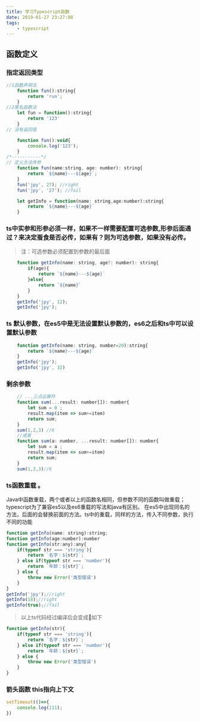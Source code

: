 ```yaml
---
title: 学习Typescript函数
date: 2019-01-27 23:27:08
tags:
    - typescript
---
```


## 函数定义 

### 指定返回类型
```js
//1函数声明法
    function fun():string{
        return 'run';
    }
//2匿名函数法
    let fun = function():string{
        return '123'
    }
// 没有返回值

    function fun():void{
        console.log('123');
    }
/*-----------*/
// 定义方法传参
    function fun(name:string, age: number): string{
        return `${name}---${age}`;
    }
    fun('jpy', 27); //right
    fun('jpy', '27'); //fail

    let getInfo = function(name: string,age:number):string{
        return `${name}---${age}`
    }

```
### ts中实参和形参必须一样，如果不一样需要配置可选参数,形参后面通过？来决定蚕食是否必传，如果有？则为可选参数，如果没有必传。
> 注：可选参数必须配置到参数的最后面

```js
    function getInfo(name: string, age?: number): string{
        if(age){
            return `${name}---${age}`
        }else{
            return `${name}`
        }
    }
    getInfo('jpy', 12);
    getInfo('jpy');
```

### ts 默认参数，在es5中是无法设置默认参数的，es6之后和ts中可以设置默认参数

```js
    function getInfo(name: string, number=20):string{
        return `${name}---${age}`
    }
    getInfo('jpy');
    getInfo('jpy', 32)
```

### 剩余参数
```js
    // ...三点运算符
    function sum(...result: number[]): number{
        let sum = 0 ;
        result.map(item => sum+=item)
        return sum;
    }
    sum(1,2,3) //6
    //或者
    function sum(a: number, ...result: number[]): number{
        let sum = a ;
        result.map(item => sum+=item)
        return sum;
    }
    sum(1,2,3)//6
```

### ts函数重载 。
Java中函数重载，两个或者以上的函数名相同，但参数不同的函数叫做重载；typescript为了兼容es5以及es6重载的写法和java有区别。 在es5中出现同名的方法，后面的会替换前面的方法。ts中的重载，同样的方法，传入不同参数，执行不同的功能
```js
function getInfo(name: string):string;
function getInfo(age:number):number
function getInfo(str:any):any{
    if(typeof str === 'string'){
        return `名字：${str}`;
    } else if(typeof str === 'number'){
        return `年龄：${str}`;
    } else {
        throw new Error('类型错误')
    }
}
getInfo('jpy');//right
getInfo(18);//right
getInfo(true);//fail


```
> 以上ts代码经过编译后会变成如下

```js
function getInfo(str){
    if(typeof str === 'string'){
        return `名字：${str}`;
    } else if(typeof str === 'number'){
        return `年龄：${str}`;
    } else {
        throw new Error('类型错误')
    }
}
```


### 箭头函数 this指向上下文

```js
setTimeout(()=>{
    console.log(111);
})
```